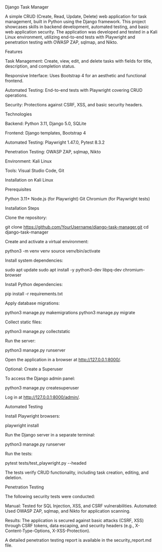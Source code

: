 Django Task Manager

A simple CRUD (Create, Read, Update, Delete) web application for task management, built in Python using the Django framework. This project showcases skills in backend development, automated testing, and basic web application security. The application was developed and tested in a Kali Linux environment, utilizing end-to-end tests with Playwright and penetration testing with OWASP ZAP, sqlmap, and Nikto.

Features

Task Management: Create, view, edit, and delete tasks with fields for title, description, and completion status.

Responsive Interface: Uses Bootstrap 4 for an aesthetic and functional frontend.

Automated Testing: End-to-end tests with Playwright covering CRUD operations.

Security: Protections against CSRF, XSS, and basic security headers.

Technologies

Backend: Python 3.11, Django 5.0, SQLite



Frontend: Django templates, Bootstrap 4



Automated Testing: Playwright 1.47.0, Pytest 8.3.2



Penetration Testing: OWASP ZAP, sqlmap, Nikto



Environment: Kali Linux



Tools: Visual Studio Code, Git

Installation on Kali Linux

Prerequisites

Python 3.11+
Node.js (for Playwright)
Git
Chromium (for Playwright tests)

Installation Steps

Clone the repository:

git clone https://github.com/YourUsername/django-task-manager.git
cd django-task-manager

Create and activate a virtual environment:

python3 -m venv venv
source venv/bin/activate

Install system dependencies:

sudo apt update
sudo apt install -y python3-dev libpq-dev chromium-browser

Install Python dependencies:

pip install -r requirements.txt

Apply database migrations:

python3 manage.py makemigrations
python3 manage.py migrate

Collect static files:

python3 manage.py collectstatic

Run the server:

python3 manage.py runserver

Open the application in a browser at http://127.0.0.1:8000/.

Optional: Create a Superuser

To access the Django admin panel:

python3 manage.py createsuperuser

Log in at http://127.0.0.1:8000/admin/.

Automated Testing

Install Playwright browsers:

playwright install

Run the Django server in a separate terminal:

python3 manage.py runserver



Run the tests:

pytest tests/test_playwright.py --headed

The tests verify CRUD functionality, including task creation, editing, and deletion.

Penetration Testing

The following security tests were conducted:

Manual: Tested for SQL Injection, XSS, and CSRF vulnerabilities.
Automated: Used OWASP ZAP, sqlmap, and Nikto for application scanning.



Results: The application is secured against basic attacks (CSRF, XSS) through CSRF tokens, data escaping, and security headers (e.g., X-Content-Type-Options, X-XSS-Protection).

A detailed penetration testing report is available in the security_report.md file.
